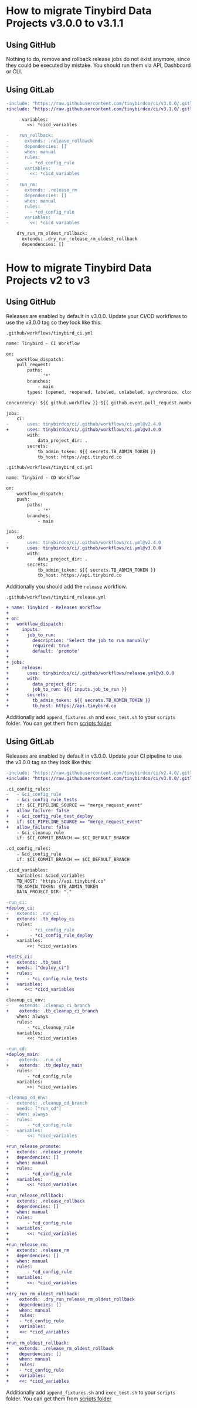 # How to migrate Tinybird Data Projects v3.0.0 to v3.1.1

## Using GitHub

Nothing to do, remove and rollback release jobs do not exist anymore, since they could be executed by mistake. You should run them via API, Dashboard or CLI.

## Using GitLab

```diff
-include: "https://raw.githubusercontent.com/tinybirdco/ci/v3.0.0/.gitlab/ci_cd.yaml"
+include: "https://raw.githubusercontent.com/tinybirdco/ci/v3.1.0/.gitlab/ci_cd.yaml"

      variables:
        <<: *cicd_variables

-    run_rollback:
-      extends: .release_rollback
-      dependencies: []
-      when: manual
-      rules:
-        - *cd_config_rule
-      variables:
-        <<: *cicd_variables
-
-    run_rm:
-      extends: .release_rm
-      dependencies: []
-      when: manual
-      rules:
-        - *cd_config_rule
-      variables:
-        <<: *cicd_variables

    dry_run_rm_oldest_rollback:
      extends: .dry_run_release_rm_oldest_rollback
      dependencies: []
```

# How to migrate Tinybird Data Projects v2 to v3

## Using GitHub

Releases are enabled by default in v3.0.0. Update your CI/CD workflows to use the v3.0.0 tag so they look like this:

`.github/workflows/tinybird_ci.yml`
```diff
name: Tinybird - CI Workflow

on:
    workflow_dispatch:
    pull_request:
        paths:
            - '*'
        branches:
            - main
        types: [opened, reopened, labeled, unlabeled, synchronize, closed]

concurrency: ${{ github.workflow }}-${{ github.event.pull_request.number }}

jobs:
    ci:
-       uses: tinybirdco/ci/.github/workflows/ci.yml@v2.4.0
+       uses: tinybirdco/ci/.github/workflows/ci.yml@v3.0.0
        with:
            data_project_dir: .
        secrets:
            tb_admin_token: ${{ secrets.TB_ADMIN_TOKEN }}
            tb_host: https://api.tinybird.co
```

`.github/workflows/tinybird_cd.yml`
```diff
name: Tinybird - CD Workflow

on:
    workflow_dispatch:
    push:
        paths:
            - '*'
        branches:
            - main

jobs:
    cd:
-       uses: tinybirdco/ci/.github/workflows/ci.yml@v2.4.0
+       uses: tinybirdco/ci/.github/workflows/ci.yml@v3.0.0
        with:
            data_project_dir: .
        secrets:
            tb_admin_token: ${{ secrets.TB_ADMIN_TOKEN }}
            tb_host: https://api.tinybird.co
```

Additionally you should add the `release` workflow.

`.github/workflows/tinybird_release.yml`
```diff
+ name: Tinybird - Releases Workflow
+ 
+ on:
+   workflow_dispatch:
+     inputs:
+       job_to_run:
+         description: 'Select the job to run manually'
+         required: true
+         default: 'promote'
+ 
+ jobs:
+     release: 
+       uses: tinybirdco/ci/.github/workflows/release.yml@v3.0.0
+       with:
+         data_project_dir: .
+         job_to_run: ${{ inputs.job_to_run }}
+       secrets:
+         tb_admin_token: ${{ secrets.TB_ADMIN_TOKEN }}
+         tb_host: https://api.tinybird.co
```

Additionally add `append_fixtures.sh` and `exec_test.sh` to your `scripts` folder. You can get them from [scripts folder](https://github.com/tinybirdco/ci/tree/main/scripts)


## Using GitLab

Releases are enabled by default in v3.0.0. Update your CI pipeline to use the v3.0.0 tag so they look like this:

```diff
-include: "https://raw.githubusercontent.com/tinybirdco/ci/v2.4.0/.gitlab/ci_cd.yaml"
+include: "https://raw.githubusercontent.com/tinybirdco/ci/v3.0.0/.gitlab/ci_cd.yaml"

.ci_config_rules:
-   - &ci_config_rule
+   - &ci_config_rule_tests
    if: $CI_PIPELINE_SOURCE == "merge_request_event"
+   allow_failure: false
+   - &ci_config_rule_test_deploy  
+   if: $CI_PIPELINE_SOURCE == "merge_request_event" 
+   allow_failure: false  
    - &ci_cleanup_rule
    if: $CI_COMMIT_BRANCH == $CI_DEFAULT_BRANCH

.cd_config_rules:
    - &cd_config_rule
    if: $CI_COMMIT_BRANCH == $CI_DEFAULT_BRANCH

.cicd_variables:
    variables: &cicd_variables
    TB_HOST: "https://api.tinybird.co"
    TB_ADMIN_TOKEN: $TB_ADMIN_TOKEN
    DATA_PROJECT_DIR: "."

-run_ci:
+deploy_ci:
-   extends: .run_ci
+   extends: .tb_deploy_ci
    rules:
-        - *ci_config_rule
+        - *ci_config_rule_deploy   
    variables:
        <<: *cicd_variables

+tests_ci:
+   extends: .tb_test
+   needs: ["deploy_ci"]
+   rules:
+       - *ci_config_rule_tests
+   variables:
+      <<: *cicd_variables

cleanup_ci_env:
-    extends: .cleanup_ci_branch
+    extends: .tb_cleanup_ci_branch
    when: always
    rules:
        - *ci_cleanup_rule
    variables:
        <<: *cicd_variables

-run_cd:
+deploy_main:
-    extends: .run_cd
+    extends: .tb_deploy_main
    rules:
        - *cd_config_rule
    variables:
        <<: *cicd_variables

-cleanup_cd_env:
-   extends: .cleanup_cd_branch
-   needs: ["run_cd"]
-   when: always
-   rules:
-       - *cd_config_rule
-   variables:
-       <<: *cicd_variables

+run_release_promote:
+   extends: .release_promote
+   dependencies: []
+   when: manual
+   rules:
+       - *cd_config_rule
+   variables:
+       <<: *cicd_variables
+
+run_release_rollback:
+   extends: .release_rollback
+   dependencies: []
+   when: manual
+   rules:
+       - *cd_config_rule
+   variables:
+       <<: *cicd_variables
+
+run_release_rm:
+   extends: .release_rm
+   dependencies: []
+   when: manual
+   rules:
+       - *cd_config_rule
+   variables:
+       <<: *cicd_variables
+
+dry_run_rm_oldest_rollback:
+    extends: .dry_run_release_rm_oldest_rollback
+    dependencies: []
+    when: manual
+    rules:
+    - *cd_config_rule
+    variables:
+    <<: *cicd_variables
+
+run_rm_oldest_rollback:
+    extends: .release_rm_oldest_rollback
+    dependencies: []
+    when: manual
+    rules:
+    - *cd_config_rule
+    variables:
+    <<: *cicd_variables
```

Additionally add `append_fixtures.sh` and `exec_test.sh` to your `scripts` folder. You can get them from [scripts folder](https://github.com/tinybirdco/ci/tree/main/scripts)